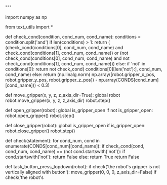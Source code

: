 

"""

import numpy as np

from text_utils import *


def check_cond(condition, cond_num, cond_name):
    conditions = condition.split('and')
    if len(conditions) > 1:
        return (
            (check_cond(conditions[0], cond_num, cond_name)
             and check_cond(conditions[1], cond_num, cond_name))
             or
            (not check_cond(conditions[0], cond_num, cond_name)
             and not check_cond(conditions[1], cond_num, cond_name)))
    else:
        if 'not' in conditions[0]:
            return not check_cond(
                conditions[0][len('not'):], cond_num, cond_name)
        else:
            return (np.linalg.norm(
                np.array([robot.gripper_x_pos, robot.gripper_y_pos, robot.gripper_z_pos])
                - np.array(CONDS[cond_num][cond_name])) < 0.3)


def move_gripper(x, y, z, z_axis_dir=True):
    global robot
    robot.move_gripper(x, y, z, z_axis_dir)
    robot.step()


def open_gripper(robot):
    global is_gripper_open
    if not is_gripper_open:
        robot.open_gripper()
        robot.step()


def close_gripper(robot):
    global is_gripper_open
    if is_gripper_open:
        robot.close_gripper()
        robot.step()


def check(statement):
    for cond_num, cond in enumerate(CONDS[cond_num][cond_name]):
        if check_cond(cond, cond_num, cond_name) == (not cond.startswith('not')):
            if cond.startswith('not'):
                return False
            else:
                return True
    return False


def task_button_press_topdown(robot):
    if check('the robot\'s gripper is not vertically aligned with button'):
        move_gripper(0, 0, 0, z_axis_dir=False)
    if check('the robot\'s